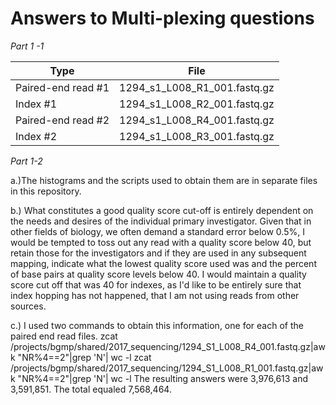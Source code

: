 # Answers to Multi-plexing questions

*Part 1 -1*

|Type|File|
|---|---|
|Paired-end read #1|             1294_s1_L008_R1_001.fastq.gz|
|Index #1|                       1294_s1_L008_R2_001.fastq.gz |
|Paired-end read #2|             1294_s1_L008_R4_001.fastq.gz|
|Index #2 |                      1294_s1_L008_R3_001.fastq.gz|

*Part 1-2*

a.)The histograms and the scripts used to obtain them are in separate files in this repository.

b.) What constitutes a good quality score cut-off is entirely dependent on the needs and desires of the individual primary investigator.  Given that in other fields of biology, we often demand a standard error below 0.5%, I would be tempted to toss out any read with a quality score below 40, but retain those for the investigators and if they are used in any subsequent mapping, indicate what the lowest quality score used was and the percent of base pairs at quality score levels below 40.  I would maintain a quality score cut off that was 40 for indexes, as I'd like to be entirely sure that index hopping has not happened, that I am not using reads from other sources.

c.)  I used two commands to obtain this information, one for each of the paired end read files.
    zcat /projects/bgmp/shared/2017_sequencing/1294_S1_L008_R4_001.fastq.gz|awk "NR%4==2"|grep 'N'| wc -l
    zcat /projects/bgmp/shared/2017_sequencing/1294_S1_L008_R1_001.fastq.gz|awk "NR%4==2"|grep 'N'| wc -l
    The resulting answers were 3,976,613 and 3,591,851.  The total equaled  7,568,464.
